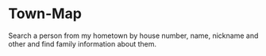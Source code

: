 # Town-Map
Search a person from my hometown by house number, name, nickname and other and find family information about them.
